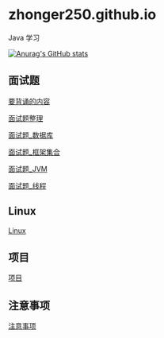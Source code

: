 # zhonger250.github.io
Java 学习

[![Anurag's GitHub stats](https://github-readme-stats.vercel.app/api?username=zhonger250)](https://github.com/anuraghazra/github-readme-stats)

## 面试题
[要背诵的内容](https://github.com/zhonger250/zhonger250.github.io/blob/main/%E9%9D%A2%E8%AF%95%E9%A2%98/%E8%83%8C%E8%AF%B5.md)

[面试题整理](https://github.com/zhonger250/zhonger250.github.io/blob/main/%E9%9D%A2%E8%AF%95%E9%A2%98/%E9%9D%A2%E8%AF%95%E9%A2%98%E6%95%B4%E7%90%86%20(3).pdf)

[面试题_数据库](https://github.com/zhonger250/zhonger250.github.io/blob/main/%E9%9D%A2%E8%AF%95%E9%A2%98/%E9%9D%A2%E8%AF%95%E9%A2%98_%E6%95%B0%E6%8D%AE%E5%BA%93.md)

[面试题_框架集合](https://github.com/zhonger250/zhonger250.github.io/blob/main/%E9%9D%A2%E8%AF%95%E9%A2%98/%E9%9D%A2%E8%AF%95%E9%A2%98_%E9%9B%86%E5%90%88%E6%A1%86%E6%9E%B6.md)

[面试题_JVM](https://github.com/zhonger250/zhonger250.github.io/blob/main/%E9%9D%A2%E8%AF%95%E9%A2%98/%E9%9D%A2%E8%AF%95%E9%A2%98_JVM.md)

[面试题_线程](https://github.com/zhonger250/zhonger250.github.io/blob/main/%E9%9D%A2%E8%AF%95%E9%A2%98/%E9%9D%A2%E8%AF%95%E9%A2%98_%E7%BA%BF%E7%A8%8B.md)

## Linux
[Linux](https://github.com/zhonger250/zhonger250.github.io/tree/main/Linux)

## 项目
[项目](https://github.com/zhonger250/zhonger250.github.io/tree/main/%E9%A1%B9%E7%9B%AE)



## 注意事项
[注意事项](https://github.com/zhonger250/zhonger250.github.io/blob/main/%E6%B3%A8%E6%84%8F%E4%BA%8B%E9%A1%B9/%E6%B3%A8%E6%84%8F%E4%BA%8B%E9%A1%B9.md)
